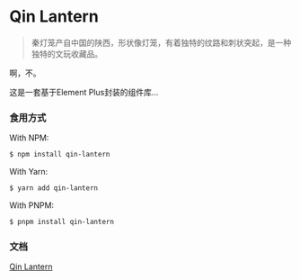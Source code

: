 # Qin Lantern

> 秦灯笼产自中国的陕西，形状像灯笼，有着独特的纹路和刺状突起，是一种独特的文玩收藏品。

啊，不。

这是一套基于Element Plus封装的组件库...

### 食用方式

With NPM:

```bash
$ npm install qin-lantern
```

With Yarn:

```bash
$ yarn add qin-lantern
```

With PNPM:

```bash
$ pnpm install qin-lantern
```
### 文档

[Qin Lantern](https://wow-doubao.github.io/qin-lantern/)
